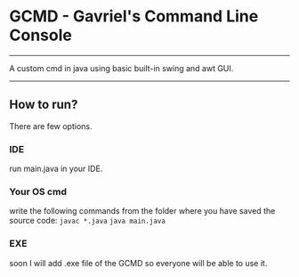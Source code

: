 # GCMD - Gavriel's Command Line Console
__________________________________________________________________
A custom cmd in java using basic built-in swing and awt GUI.
__________________________________________________________________
## How to run?
There are few options.
### IDE
run main.java in your IDE.
### Your OS cmd
write the following commands from the folder where you have saved the source code:
`javac *.java`
`java main.java`
### EXE
soon I will add .exe file of the GCMD so everyone will be able to use it.
